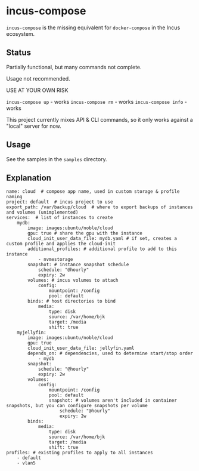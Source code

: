 # incus-compose

`incus-compose` is the missing equivalent for `docker-compose` in the Incus ecosystem.


## Status

Partially functional, but many commands not complete. 

Usage not recommended. 

USE AT YOUR OWN RISK

`incus-compose up` - works
`incus-compose rm` - works
`incus-compose info` - works

This project currently mixes API & CLI commands, so it only works against a "local" server for now.

## Usage

See the samples in the `samples` directory.

## Explanation


```
name: cloud  # compose app name, used in custom storage & profile naming
project: default  # incus project to use
export_path: /var/backup/cloud  # where to export backups of instances and volumes (unimplemented)
services:  # list of instances to create
    mydb:
        image: images:ubuntu/noble/cloud
        gpu: true # share the gpu with the instance
        cloud_init_user_data_file: mydb.yaml # if set, creates a custom profile and applies the cloud-init
        additional_profiles: # additional profile to add to this instance
            - nvmestorage
        snapshot: # instance snapshot schedule
            schedule: "@hourly"
            expiry: 2w
        volumes: # incus volumes to attach
            config:
                mountpoint: /config
                pool: default
        binds: # host directories to bind
            media:
                type: disk
                source: /var/home/bjk
                target: /media
                shift: true
    myjellyfin:
        image: images:ubuntu/noble/cloud
        gpu: true
        cloud_init_user_data_file: jellyfin.yaml
        depends_on: # dependencies, used to determine start/stop order
            - mydb
        snapshot:
            schedule: "@hourly"
            expiry: 2w
        volumes:
            config:
                mountpoint: /config
                pool: default
                snapshot: # volumes aren't included in container snapshots, but you can configure snapshots per volume
                    schedule: "@hourly"
                    expiry: 2w
        binds:
            media:
                type: disk
                source: /var/home/bjk
                target: /media
                shift: true
profiles: # existing profiles to apply to all instances
    - default 
    - vlan5
```